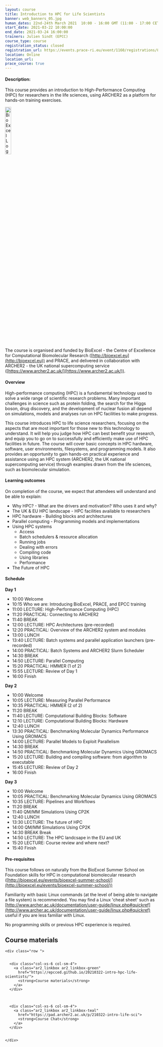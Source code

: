 ```yaml
---
layout: course
title: Introduction to HPC for Life Scientists
banner: web_banners_05.jpg 
human_dates: 22nd-24th March 2021  10:00 - 16:00 GMT (11:00 - 17:00 CET)
start_date: 2021-03-22 10:00:00
end_date: 2021-03-24 16:00:00
trainers: Julien Sindt (EPCC)
course_type: course
registration_status: closed
registration_url: https://events.prace-ri.eu/event/1160/registrations/839/
location: Online
location_url:
prace_course: true
---
```




#### Description:


This course provides an introduction to High-Performance Computing (HPC) for researchers in the life sciences, using ARCHER2 as a platform for hands-on training exercises.


<div><img src="../../img/bioexcel_logo.png" alt="BioExcel Logo" width="20%" /></div>

The course is organised and funded by BioExcel - the Centre of Excellence for Computational Biomolecular Research ([http://bioexcel.eu](http://bioexcel.eu)) and PRACE, and delivered in collaboration with ARCHER2 - the UK national supercomputing service ([https://www.archer2.ac.uk/](https://www.archer2.ac.uk/)).

#### Overview

High-performance computing (HPC) is a fundamental technology used to solve a wide range of scientific research problems. Many important challenges in science such as protein folding, the search for the Higgs boson, drug discovery, and the development of nuclear fusion all depend on simulations, models and analyses run on HPC facilities to make progress.
 
This course introduces HPC to life science researchers, focusing on the aspects that are most important for those new to this technology to understand. It will help you judge how HPC can best benefit your research, and equip you to go on to successfully and efficiently make use of HPC facilities in future. The course will cover basic concepts in HPC hardware, software, user environments, filesystems, and programming models. It also provides an opportunity to gain hands-on practical experience and assistance using an HPC system (ARCHER2, the UK national supercomputing service) through examples drawn from the life sciences, such as biomolecular simulation.

#### Learning outcomes

On completion of the course, we expect that attendees will understand and be able to explain:
 
- Why HPC? - What are the drivers and motivation? Who uses it and why?
- The UK & EU HPC landscape - HPC facilities available to researchers
- HPC hardware - Building blocks and architectures
- Parallel computing - Programming models and implementations
- Using HPC systems
    - Access
    - Batch schedulers & resource allocation
    - Running jobs
    - Dealing with errors
    - Compiling code
    - Using libraries
    - Performance
- The Future of HPC


#### Schedule

**Day 1**
- 10:00 	Welcome 
- 10:15 	Who we are: Introducing BioExcel, PRACE, and EPCC training
- 11:00 	LECTURE: High-Performance Computing (HPC)
- 11:20 	PRACTICAL: Connecting to ARCHER2
- 11:40 	BREAK
- 12:00 	LECTURE: HPC Architectures (pre-recorded)
- 12:20 	PRACTICAL: Overview of the ARCHER2 system and modules
- 13:00 	LUNCH
- 13:40 	LECTURE: Batch systems and parallel application launchers (pre-recorded)
- 14:00 	PRACTICAL: Batch Systems and ARCHER2 Slurm Scheduler
- 14:30 	BREAK
- 14:50 	LECTURE: Parallel Computing
- 15:20 	PRACTICAL: HMMER (1 of 2) 	
- 15:55 	LECTURE: Review of Day 1 	
- 16:00 	Finish

**Day 2**
- 10:00 	Welcome
- 10:05 	LECTURE: Measuring Parallel Performance
- 10:35 	PRACTICAL: HMMER (2 of 2) 	
- 11:20 	BREAK
- 11:40 	LECTURE: Computational Building Blocks: Software
- 12:10 	LECTURE: Computational Building Blocks: Hardware
- 12:40 	LUNCH
- 13:30 	PRACTICAL: Benchmarking Molecular Dynamics Performance Using GROMACS
- 14:00 	LECTURE: Parallel Models to Exploit Parallelism
- 14:30 	BREAK
- 14:50 	PRACTICAL: Benchmarking Molecular Dynamics Using GROMACS
- 15:20 	LECTURE: Building and compiling software: from algorithm to executable
- 15:45 	LECTURE: Review of Day 2 	
- 16:00 	Finish 	

**Day 3**
- 10:00 	Welcome
- 10:05 	PRACTICAL: Benchmarking Molecular Dynamics Using GROMACS
- 10:35 	LECTURE: Pipelines and Workflows
- 11:20 	BREAK
- 11:40 	QM/MM Simulations Using CP2K
- 12:40 	LUNCH
- 13:30 	LECTURE: The future of HPC
- 14:00 	QM/MM Simulations Using CP2K
- 14:30 	BREAK 	Break
- 14:50 	LECTURE: The HPC landcsape in the EU and UK
- 15:20 	LECTURE: Course review and where next?
- 15:40 	Finish


#### Pre-requisites

This course follows on naturally from the BioExcel Summer School on Foundation skills for HPC in computational biomolecular research ([http://bioexcel.eu/events/bioexcel-summer-school/](http://bioexcel.eu/events/bioexcel-summer-school/))

Familiarity with basic Linux commands (at the level of being able to navigate a file system) is recommended. You may find a Linux 'cheat sheet' such as [http://www.archer.ac.uk/documentation/user-guide/linux.php#quickref](http://www.archer.ac.uk/documentation/user-guide/linux.php#quickref) useful if you are less familiar with Linux.

No programming skills or previous HPC experience is required.


<section id="service">



<h2><a name="materials">Course materials</a></h2>



    <div class="row ">	

		
      <div class="col-xs-6 col-sm-4">
        <a class="ar2_linkbox ar2_linkbox-green" 
          href="https://epcced.github.io/20210322-intro-hpc-life-scientists/">
          <strong>Course materials</strong>         
        </a>
      </div>


 
      <div class="col-xs-6 col-sm-4">
        <a class="ar2_linkbox ar2_linkbox-teal" 
          href="https://pad.archer2.ac.uk/p/210322-intro-life-sci">
          <strong>Course Chat</strong>       
        </a>
      </div>
		

 	</div>
		
		
					


<!-- 		
<h2><a name="videos">Videos</a></h2>

<h3>Session 1</h3>

<div>
	<iframe title="Video" width="560" height="315" src="https://www.youtube.com/embed/xxxxxxxxxxx" frameborder="0" allow="accelerometer; autoplay; encrypted-media; gyroscope; picture-in-picture" allowfullscreen></iframe>
</div>

 -->





<!-- 
<h2><a name="feedback">Feedback</a></h2>


    <div class="row ">	

      <div class="col-xs-6 col-sm-4">
        <a class="ar2_linkbox ar2_linkbox-teal" 

           href="https://events.prace-ri.eu/event/1160/surveys/752" 


		>
          <strong>Feedback</strong><br/>
          Please let us know what was great about this course and anything we can improve
        </a>
      </div>
    </div>
		
 -->		

 
</section>


